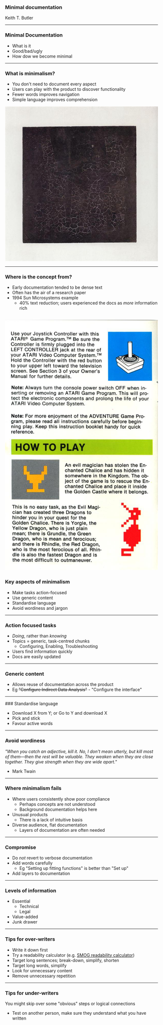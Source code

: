 ### Minimal documentation

 Keith T. Butler

---
### Minimal Documentation

* What is it
* Good/bad/ugly
* How dow we become minimal

---
### What is minimalism?

* You don't need to document every aspect
* Users can play with the product to discover functionality
* Fewer words improves navigation
* Simple language improves comprehension

![](images/square.jpg)

---
### Where is the concept from?

* Early documentation tended to be dense text
* Often has the air of a research paper
* 1994 Sun Microsystems example
    * 40% text reduction; users experienced the docs as *more* information rich

![](images/a2600.jpg)
---
### Key aspects of minimalism

* Make tasks action-focused
* Use generic content
* Standardise language
* Avoid wordiness and jargon

---
### Action focused tasks

* *Doing*, rather than *knowing*
* Topics = generic, task-centred chunks
    * Configuring, Enabling, Troubleshooting
* Users find information quickly
* Docs are easily updated

---
### Generic content

* Allows reuse of documentation across the product
* Eg ~~"Configure Indirect Data Analysis"~~ - "Configure the interface"

---
### Standardise language

* Download X from Y; or Go to Y and download X
* Pick and stick
* Favour active words

---
### Avoid wordiness

*"When you catch an adjective, kill it. No, I don't mean utterly, but kill most of them―then 
the rest will be valuable. They weaken when they are close together. They give strength when they are wide apart."*

- Mark Twain

---
### Where minimalism fails

* Where users consistently show poor compliance
    * Perhaps concepts are not understood
    * Background documentation helps here
* Unusual products
    * There is a lack of intuitive basis
* Diverse audience, flat documentation
    * Layers of documentation are often needed
    
---
### Compromise

* Do *not* revert to verbose documentation
* Add words carefully
    * Eg "Setting up fitting functions" is better than "Set up"
* Add layers to documentation

---
### Levels of information

* Essential
    * Technical
    * Legal
* Value-added
* Junk drawer

---
### Tips for over-writers

* Write it down first
* Try a readability calculator (e.g. [SMOG readability calculator](http://www.learningandwork.org.uk/SMOG-calculator/smogcalc.php#userguide))
* Target long sentences; break-down, simplify, shorten
* Target long words, simplify
* Look for unnecessary content
* Remove unnecessary repetition

---
### Tips for under-writers

You might skip over some "obvious" steps or logical connections

* Test on another person, make sure they understand what you have written

